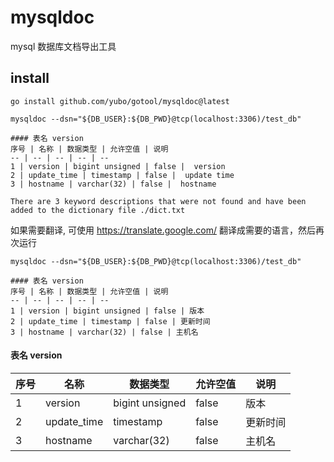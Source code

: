 # mysqldoc

mysql 数据库文档导出工具

## install

```shell
go install github.com/yubo/gotool/mysqldoc@latest
```

```shell
mysqldoc --dsn="${DB_USER}:${DB_PWD}@tcp(localhost:3306)/test_db"

#### 表名 version
序号 | 名称 | 数据类型 | 允许空值 | 说明
-- | -- | -- | -- | --
1 | version | bigint unsigned | false |  version
2 | update_time | timestamp | false |  update time
3 | hostname | varchar(32) | false |  hostname

There are 3 keyword descriptions that were not found and have been added to the dictionary file ./dict.txt
```

如果需要翻译, 可使用 https://translate.google.com/ 翻译成需要的语言，然后再次运行
```shell
mysqldoc --dsn="${DB_USER}:${DB_PWD}@tcp(localhost:3306)/test_db"

#### 表名 version
序号 | 名称 | 数据类型 | 允许空值 | 说明
-- | -- | -- | -- | --
1 | version | bigint unsigned | false | 版本
2 | update_time | timestamp | false | 更新时间
3 | hostname | varchar(32) | false | 主机名
```

#### 表名 version
序号 | 名称 | 数据类型 | 允许空值 | 说明
-- | -- | -- | -- | --
1 | version | bigint unsigned | false | 版本
2 | update_time | timestamp | false | 更新时间
3 | hostname | varchar(32) | false | 主机名
